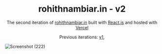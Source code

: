 <h1 align="center">
  rohithnambiar.in - v2
</h1>
<p align="center">
  The second iteration of <a href="https://rohithnambiar.in" target="_blank">rohithnambiar.in</a> built with <a href="https://reactjs.org/" target="_blank">React.js</a> and hosted with <a href="https://vercel.com/" target="_blank">Vercel</a>
</p>
<p align="center">
  Previous iterations:
  <a href="https://github.com/Rohith-JN/v1" target="_blank">v1</a>,
</p>

![Screenshot (222)](https://github.com/Rohith-JN/v2/assets/78314165/21ad6e85-1be5-4e01-b8b0-01a8fed8cd71)


